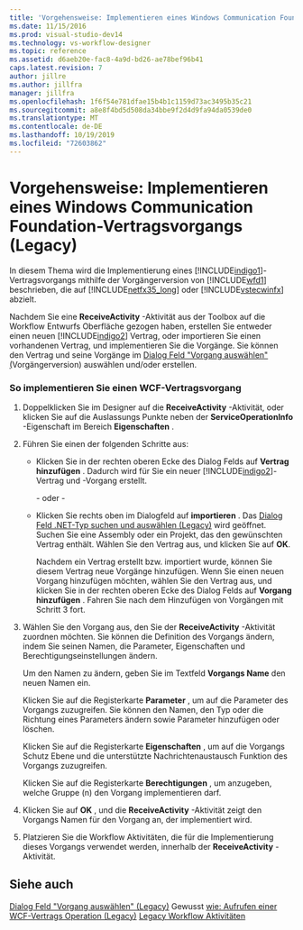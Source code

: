 ```yaml
---
title: 'Vorgehensweise: Implementieren eines Windows Communication Foundation Vertrags Vorgangs (Legacy) | Microsoft-Dokumentation'
ms.date: 11/15/2016
ms.prod: visual-studio-dev14
ms.technology: vs-workflow-designer
ms.topic: reference
ms.assetid: d6aeb20e-fac8-4a9d-bd26-ae78bef96b41
caps.latest.revision: 7
author: jillre
ms.author: jillfra
manager: jillfra
ms.openlocfilehash: 1f6f54e781dfae15b4b1c1159d73ac3495b35c21
ms.sourcegitcommit: a8e8f4bd5d508da34bbe9f2d4d9fa94da0539de0
ms.translationtype: MT
ms.contentlocale: de-DE
ms.lasthandoff: 10/19/2019
ms.locfileid: "72603862"
---
```

# <a name="how-to-implement-a-windows-communication-foundation-contract-operation-legacy"></a>Vorgehensweise: Implementieren eines Windows Communication Foundation-Vertragsvorgangs (Legacy)
In diesem Thema wird die Implementierung eines [!INCLUDE[indigo1](../includes/indigo1-md.md)]-Vertragsvorgangs mithilfe der Vorgängerversion von [!INCLUDE[wfd1](../includes/wfd1-md.md)] beschrieben, die auf [!INCLUDE[netfx35_long](../includes/netfx35-long-md.md)] oder [!INCLUDE[vstecwinfx](../includes/vstecwinfx-md.md)] abzielt.

 Nachdem Sie eine **ReceiveActivity** -Aktivität aus der Toolbox auf die Workflow Entwurfs Oberfläche gezogen haben, erstellen Sie entweder einen neuen [!INCLUDE[indigo2](../includes/indigo2-md.md)] Vertrag, oder importieren Sie einen vorhandenen Vertrag, und implementieren Sie die Vorgänge. Sie können den Vertrag und seine Vorgänge im [Dialog Feld "Vorgang auswählen" (](../workflow-designer/choose-operation-dialog-box-legacy.md)Vorgängerversion) auswählen und/oder erstellen.

### <a name="to-implement-a-wcf-contract-operation"></a>So implementieren Sie einen WCF-Vertragsvorgang

1. Doppelklicken Sie im Designer auf die **ReceiveActivity** -Aktivität, oder klicken Sie auf die Auslassungs Punkte neben der **ServiceOperationInfo** -Eigenschaft im Bereich **Eigenschaften** .

2. Führen Sie einen der folgenden Schritte aus:

   - Klicken Sie in der rechten oberen Ecke des Dialog Felds auf **Vertrag hinzufügen** . Dadurch wird für Sie ein neuer [!INCLUDE[indigo2](../includes/indigo2-md.md)]-Vertrag und -Vorgang erstellt.

      - oder -

   - Klicken Sie rechts oben im Dialogfeld auf **importieren** . Das [Dialog Feld .NET-Typ suchen und auswählen (Legacy)](../workflow-designer/browse-and-select-a-dotnet-type-dialog-box-legacy.md) wird geöffnet. Suchen Sie eine Assembly oder ein Projekt, das den gewünschten Vertrag enthält. Wählen Sie den Vertrag aus, und klicken Sie auf **OK**.

     Nachdem ein Vertrag erstellt bzw. importiert wurde, können Sie diesem Vertrag neue Vorgänge hinzufügen. Wenn Sie einen neuen Vorgang hinzufügen möchten, wählen Sie den Vertrag aus, und klicken Sie in der rechten oberen Ecke des Dialog Felds auf **Vorgang hinzufügen** . Fahren Sie nach dem Hinzufügen von Vorgängen mit Schritt&#160;3 fort.

3. Wählen Sie den Vorgang aus, den Sie der **ReceiveActivity** -Aktivität zuordnen möchten. Sie können die Definition des Vorgangs ändern, indem Sie seinen Namen, die Parameter, Eigenschaften und Berechtigungseinstellungen ändern.

    Um den Namen zu ändern, geben Sie im Textfeld **Vorgangs Name** den neuen Namen ein.

    Klicken Sie auf die Registerkarte **Parameter** , um auf die Parameter des Vorgangs zuzugreifen. Sie können den Namen, den Typ oder die Richtung eines Parameters ändern sowie Parameter hinzufügen oder löschen.

    Klicken Sie auf die Registerkarte **Eigenschaften** , um auf die Vorgangs Schutz Ebene und die unterstützte Nachrichtenaustausch Funktion des Vorgangs zuzugreifen.

    Klicken Sie auf die Registerkarte **Berechtigungen** , um anzugeben, welche Gruppe (n) den Vorgang implementieren darf.

4. Klicken Sie auf **OK** , und die **ReceiveActivity** -Aktivität zeigt den Vorgangs Namen für den Vorgang an, der implementiert wird.

5. Platzieren Sie die Workflow Aktivitäten, die für die Implementierung dieses Vorgangs verwendet werden, innerhalb der **ReceiveActivity** -Aktivität.

## <a name="see-also"></a>Siehe auch
 [Dialog Feld "Vorgang auswählen" (Legacy)](../workflow-designer/choose-operation-dialog-box-legacy.md) Gewusst [wie: Aufrufen einer WCF-Vertrags Operation (Legacy)](../workflow-designer/how-to-invoke-a-windows-communication-foundation-contract-operation-legacy.md) [Legacy Workflow Aktivitäten](../workflow-designer/legacy-workflow-activities.md)